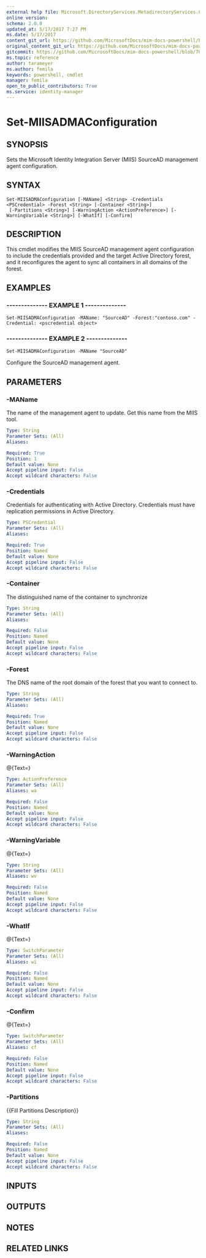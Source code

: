 ```yaml
---
external help file: Microsoft.DirectoryServices.MetadirectoryServices.Config.dll-Help.xml
online version: 
schema: 2.0.0
updated_at: 5/17/2017 7:27 PM
ms.date: 5/17/2017
content_git_url: https://github.com/MicrosoftDocs/mim-docs-powershell/blob/master/mim-cmdlets/Microsoft.DirectoryServices.MetadirectoryServices.Config/vlatest/Set-MIISADMAConfiguration.md
original_content_git_url: https://github.com/MicrosoftDocs/mim-docs-powershell/blob/master/mim-cmdlets/Microsoft.DirectoryServices.MetadirectoryServices.Config/vlatest/Set-MIISADMAConfiguration.md
gitcommit: https://github.com/MicrosoftDocs/mim-docs-powershell/blob/700d23db59d8a09b3e8f23225322beb52d5b1d73/mim-cmdlets/Microsoft.DirectoryServices.MetadirectoryServices.Config/vlatest/Set-MIISADMAConfiguration.md
ms.topic: reference
author: tarameyer
ms.author: femila
keywords: powershell, cmdlet
manager: femila
open_to_public_contributors: True
ms.service: identity-manager
---
```


# Set-MIISADMAConfiguration

## SYNOPSIS
Sets the Microsoft Identity Integration Server (MIIS) SourceAD management agent configuration.

## SYNTAX

```
Set-MIISADMAConfiguration [-MAName] <String> -Credentials <PSCredential> -Forest <String> [-Container <String>]
 [-Partitions <String>] [-WarningAction <ActionPreference>] [-WarningVariable <String>] [-WhatIf] [-Confirm]
```

## DESCRIPTION
This cmdlet modifies the MIIS SourceAD management agent configuration to include the credentials provided and the target Active Directory forest, and it reconfigures the agent to sync all containers in all domains of the forest.

## EXAMPLES

### --------------  EXAMPLE 1 --------------
```
Set-MIISADMAConfiguration -MAName: "SourceAD" -Forest:"contoso.com" -Credential: <pscredential object>
```

### --------------  EXAMPLE 2 --------------
```
Set-MIISADMAConfiguration -MAName "SourceAD"
```

Configure the SourceAD management agent.

## PARAMETERS

### -MAName
The name of the management agent to update.
Get this name from the MIIS tool.

```yaml
Type: String
Parameter Sets: (All)
Aliases: 

Required: True
Position: 1
Default value: None
Accept pipeline input: False
Accept wildcard characters: False
```

### -Credentials
Credentials for authenticating with Active Directory.
Credentials must have replication permissions in Active Directory.

```yaml
Type: PSCredential
Parameter Sets: (All)
Aliases: 

Required: True
Position: Named
Default value: None
Accept pipeline input: False
Accept wildcard characters: False
```

### -Container
The distinguished name of the container to synchronize

```yaml
Type: String
Parameter Sets: (All)
Aliases: 

Required: False
Position: Named
Default value: None
Accept pipeline input: False
Accept wildcard characters: False
```

### -Forest
The DNS name of the root domain of the forest that you want to connect to.

```yaml
Type: String
Parameter Sets: (All)
Aliases: 

Required: True
Position: Named
Default value: None
Accept pipeline input: False
Accept wildcard characters: False
```

### -WarningAction
@{Text=}

```yaml
Type: ActionPreference
Parameter Sets: (All)
Aliases: wa

Required: False
Position: Named
Default value: None
Accept pipeline input: False
Accept wildcard characters: False
```

### -WarningVariable
@{Text=}

```yaml
Type: String
Parameter Sets: (All)
Aliases: wv

Required: False
Position: Named
Default value: None
Accept pipeline input: False
Accept wildcard characters: False
```

### -WhatIf
@{Text=}

```yaml
Type: SwitchParameter
Parameter Sets: (All)
Aliases: wi

Required: False
Position: Named
Default value: None
Accept pipeline input: False
Accept wildcard characters: False
```

### -Confirm
@{Text=}

```yaml
Type: SwitchParameter
Parameter Sets: (All)
Aliases: cf

Required: False
Position: Named
Default value: None
Accept pipeline input: False
Accept wildcard characters: False
```

### -Partitions
{{Fill Partitions Description}}

```yaml
Type: String
Parameter Sets: (All)
Aliases: 

Required: False
Position: Named
Default value: None
Accept pipeline input: False
Accept wildcard characters: False
```

## INPUTS

## OUTPUTS

## NOTES

## RELATED LINKS



